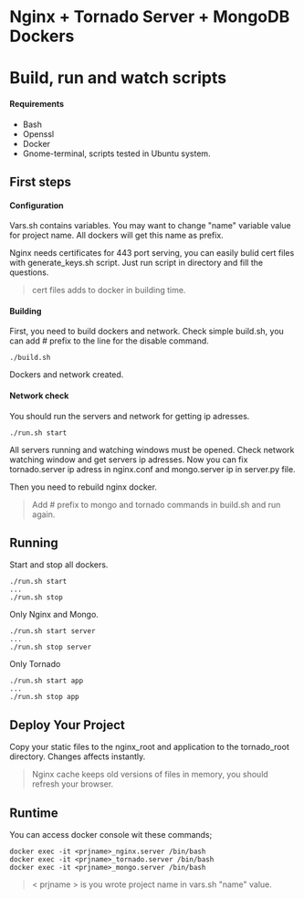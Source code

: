 # Nginx + Tornado Server + MongoDB Dockers
# Build, run and watch scripts

#### Requirements
* Bash
* Openssl
* Docker
* Gnome-terminal, scripts tested in Ubuntu system.

## First steps

#### Configuration

Vars.sh contains variables. You may want to change "name" variable value for project name. All dockers will get this name as prefix.

Nginx needs certificates for 443 port serving, you can easily bulid cert files with generate_keys.sh script. Just run script in directory and fill the questions.
> cert files adds to docker in building time.


#### Building
First, you need to build dockers and network. Check simple build.sh, you can add # prefix to the line for the disable command.

```
./build.sh
```
Dockers and network created.

#### Network check
You should run the servers and network for getting ip adresses.

```
./run.sh start
```
All servers running and watching windows must be opened. Check network watching window and get servers ip adresses. Now you can fix tornado.server ip adress in nginx.conf and mongo.server ip in server.py file.

Then you need to rebuild nginx docker.
> Add # prefix to mongo and tornado commands in build.sh and run again.


## Running

Start and stop all dockers.
```
./run.sh start
...
./run.sh stop
```

Only Nginx and Mongo.
```
./run.sh start server
...
./run.sh stop server
```

Only Tornado
```
./run.sh start app
...
./run.sh stop app
```

## Deploy Your Project

Copy your static files to the nginx_root and application to the tornado_root directory. Changes affects instantly.
> Nginx cache keeps old versions of files in memory, you should refresh your browser.

## Runtime
You can access docker console wit these commands;
```
docker exec -it <prjname>_nginx.server /bin/bash
docker exec -it <prjname>_tornado.server /bin/bash
docker exec -it <prjname>_mongo.server /bin/bash
```
> < prjname > is you wrote project name in vars.sh "name" value.